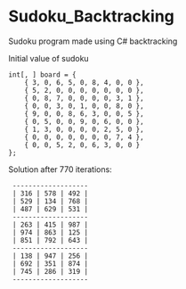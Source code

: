 # Sudoku_Backtracking
Sudoku program made using C# backtracking

Initial value of sudoku
```
int[, ] board = { 
    { 3, 0, 6, 5, 0, 8, 4, 0, 0 },
    { 5, 2, 0, 0, 0, 0, 0, 0, 0 },
    { 0, 8, 7, 0, 0, 0, 0, 3, 1 },
    { 0, 0, 3, 0, 1, 0, 0, 8, 0 },
    { 9, 0, 0, 8, 6, 3, 0, 0, 5 },
    { 0, 5, 0, 0, 9, 0, 6, 0, 0 },
    { 1, 3, 0, 0, 0, 0, 2, 5, 0 },
    { 0, 0, 0, 0, 0, 0, 0, 7, 4 },
    { 0, 0, 5, 2, 0, 6, 3, 0, 0 }
};
```

Solution after 770 iterations: 
```
 ------------------- 
 | 316 | 578 | 492 | 
 | 529 | 134 | 768 | 
 | 487 | 629 | 531 | 
 ------------------- 
 | 263 | 415 | 987 | 
 | 974 | 863 | 125 | 
 | 851 | 792 | 643 | 
 ------------------- 
 | 138 | 947 | 256 | 
 | 692 | 351 | 874 | 
 | 745 | 286 | 319 | 
 ------------------- 
 ```
